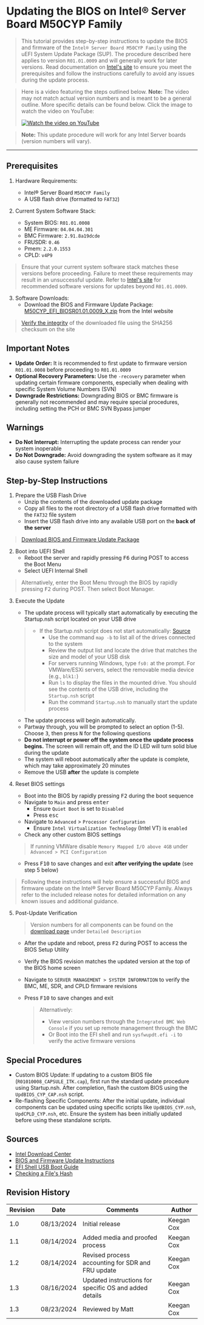 # Updating the BIOS on Intel® Server Board M50CYP Family

> This tutorial provides step-by-step instructions to update the BIOS and firmware of the `Intel® Server Board M50CYP Family` using the uEFI System Update Package (SUP). The procedure described here applies to version `R01.01.0009` and will generally work for later versions. Read documentation on [Intel's site][intel] to ensure you meet the prerequisites and follow the instructions carefully to avoid any issues during the update process.

> Here is a video featuring the steps outlined below. **Note:** The video may not match actual version numbers and is meant to be a general outline. More specific details can be found below. Click the image to watch the video on YouTube:
> <div align="left">
>  <a href="https://youtu.be/NiNJuqm8suQ" target="_blank">
>    <img src="https://img.youtube.com/vi/NiNJuqm8suQ/0.jpg" alt="Watch the video on YouTube">
>  </a>
> </div>

> **Note:** This update procedure will work for any Intel Server boards (version numbers will vary). 

***

## Prerequisites
1. Hardware Requirements:
    - Intel® Server Board `M50CYP Family`
    - A USB flash drive (formatted to `FAT32`)

2. Current System Software Stack:
    - System BIOS: `R01.01.0008`
    - ME Firmware: `04.04.04.301`
    - BMC Firmware: `2.91.8a19dcde`
    - FRUSDR: `0.46`
    - Pmem: `2.2.0.1553`
    - CPLD: `v4P9`

> Ensure that your current system software stack matches these versions before proceeding. Failure to meet these requirements may result in an unsuccessful update. Refer to [Intel's site][intel] for recommended software versions for updates beyond `R01.01.0009`.

3. Software Downloads:
    - Download the BIOS and Firmware Update Package: [M50CYP_EFI_BIOSR01.01.0009_X.zip][intel] from the Intel website
> [Verify the integrity][hash] of the downloaded file using the SHA256 checksum on the site

## Important Notes
- **Update Order:** It is recommended to first update to firmware version `R01.01.0008` before proceeding to `R01.01.0009`
- **Optional Recovery Parameters:** Use the `-recovery` parameter when updating certain firmware components, especially when dealing with specific System Volume Numbers (SVN)
- **Downgrade Restrictions:** Downgrading BIOS or BMC firmware is generally not recommended and may require special procedures, including setting the PCH or BMC SVN Bypass jumper

## Warnings
- **Do Not Interrupt:** Interrupting the update process can render your system inoperable
- **Do Not Downgrade:** Avoid downgrading the system software as it may also cause system failure

## Step-by-Step Instructions
1. Prepare the USB Flash Drive
    - Unzip the contents of the downloaded update package
    - Copy all files to the root directory of a USB flash drive formatted with the `FAT32` file system
    - Insert the USB flash drive into any available USB port on the **back of the server**

> [Download BIOS and Firmware Update Package][intel]

2. Boot into UEFI Shell
    - Reboot the server and rapidly pressing <KBD>F6</KBD> during POST to access the Boot Menu
    - Select UEFI Internal Shell
> Alternatively, enter the Boot Menu through the BIOS by rapidly pressing <KBD>F2</KBD> during POST. Then select Boot Manager.

3. Execute the Update
    - The update process will typically start automatically by executing the Startup.nsh script located on your USB drive
    > - If the Startup.nsh script does not start automatically: [Source][efi-shell]
    >    - Use the command `map -b` to list all of the drives connected to the system
    >    - Review the output list and locate the drive that matches the size and model of your USB disk
    >    - For servers running Windows, type `fs0:` at the prompt. For VMWare/ESXi servers, select the removable media device (e.g., `blk1:`)
    >    - Run `ls` to display the files in the mounted drive. You should see the contents of the USB drive, including the `Startup.nsh` script
    >    - Run the command `Startup.nsh` to manually start the update process
    - The update process will begin automatically. 
    - Partway through, you will be prompted to select an option (1-5). Choose <KBD>3</KBD>, then press <KBD>N</KBD> for the following questions
    - **Do not interrupt or power off the system once the update process begins.** The screen will remain off, and the ID LED will turn solid blue during the update
    - The system will reboot automatically after the update is complete, which may take approximately 20 minutes
    - Remove the USB **after** the update is complete

4. Reset BIOS settings
    - Boot into the BIOS by rapidly pressing <kbd>F2</kbd> during the boot sequence
    - Navigate to `Main` and press <kbd>enter</kbd>
        - Ensure `Quiet Boot` is set to `Disabled`
        - Press <kbd>esc</kbd>
    - Navigate to `Advanced` > `Processor Configuration`
        - Ensure `Intel Virtualization Technology` (Intel VT) is `enabled` 
    - Check any other custom BIOS settings
    > If running VMWare disable `Memory Mapped I/O above 4GB` under `Advanced > PCI Configuration`  
    - Press <kbd>F10</kbd> to save changes and exit **after verifying the update** (see step 5 below)

> Following these instructions will help ensure a successful BIOS and firmware update on the Intel® Server Board M50CYP Family. Always refer to the included release notes for detailed information on any known issues and additional guidance.


5. Post-Update Verification
    > Version numbers for all components can be found on the [download page][intel] under `Detailed Description`
    - After the update and reboot, press <KBD>F2</KBD> during POST to access the BIOS Setup Utility
    - Verify the BIOS revision matches the updated version at the top of the BIOS home screen
    - Navigate to `SERVER MANAGEMENT > SYSTEM INFORMATION` to verify the BMC, ME, SDR, and CPLD firmware revisions
    - Press <kbd>F10</kbd> to save changes and exit

        > Alternatively:
        > - View version numbers through the `Integrated BMC Web Console` if you set up remote management through the BMC
        > - Or Boot into the EFI shell and run `sysfwupdt.efi -i` to verify the active firmware versions

## Special Procedures
- Custom BIOS Update: If updating to a custom BIOS file (`R01010008_CAPSULE_ITK.cap`), first run the standard update procedure using Startup.nsh. After completion, flash the custom BIOS using the `UpdBIOS_CYP_CAP.nsh` script.
- Re-flashing Specific Components: After the initial update, individual components can be updated using specific scripts like `UpdBIOS_CYP.nsh`, `UpdCPLD_CYP.nsh`, etc. Ensure the system has been initially updated before using these standalone scripts.


## Sources
- [Intel Download Center][intel]
- [BIOS and Firmware Update Instructions][intel-instructions]
- [EFI Shell USB Boot Guide][efi-shell]
- [Checking a File's Hash][hash]

[intel]: https://www.intel.com/content/www/us/en/download/19810/intel-server-board-m50cyp-family-bios-and-firmware-update-package-for-uefi.html
[intel-instructions]: https://downloadmirror.intel.com/793666/Readme%20and%20Update%20Instructions.txt
[efi-shell]: https://thetechylife.com/how-do-i-boot-from-usb-with-efi-shell/
[hash]: https://github.com/kcox-ByteSpeed/Test_Intel_Documentation/wiki/Checking-a-File's-SHA256-Hash-in-PowerShell


## Revision History
| Revision | Date       | Comments                                                                 | Author     |
|----------|------------|--------------------------------------------------------------------------|------------|
| 1.0      | 08/13/2024 | Initial release | Keegan Cox |
| 1.1      | 08/14/2024 | Added media and proofed process | Keegan Cox |
| 1.2      | 08/14/2024 | Revised process accounting for SDR and FRU update | Keegan Cox |
| 1.3      | 08/16/2024 | Updated instructions for specific OS and added details | Keegan Cox |
| 1.3      | 08/23/2024 | Reviewed by Matt | Keegan Cox |
